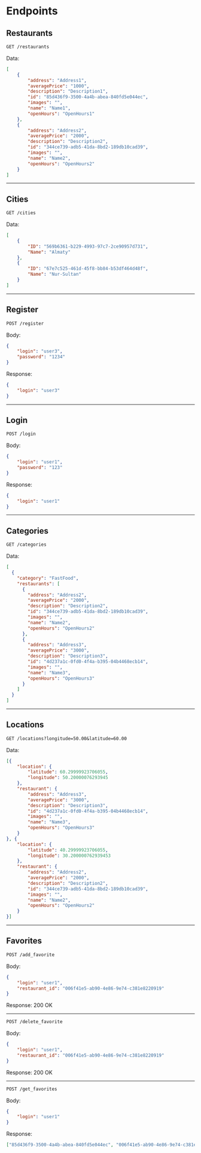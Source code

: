 # Endpoints

## Restaurants
```txt
GET /restaurants
```
Data:
```json
[
	{
		"address": "Address1",
		"averagePrice": "1000",
		"description": "Description1",
		"id": "85d436f9-3500-4a4b-abea-840fd5e044ec",
		"images": "",
		"name": "Name1",
		"openHours": "OpenHours1"
	},
	{
		"address": "Address2",
		"averagePrice": "2000",
		"description": "Description2",
		"id": "344ce739-adb5-41da-8bd2-189db10cad39",
		"images": "",
		"name": "Name2",
		"openHours": "OpenHours2"
	}
]
```

---

## Cities
```txt
GET /cities
```
Data:
```json
[
	{
		"ID": "569b6361-b229-4993-97c7-2ce90957d731",
		"Name": "Almaty"
	},
	{
		"ID": "67e7c525-461d-45f8-bb84-b53df464d48f",
		"Name": "Nur-Sultan"
	}
]
```

---

## Register
```txt
POST /register
```
Body:
```json
{
	"login": "user3",
	"password": "1234"
}
```
Response:
```json
{
	"login": "user3"
}
```

---

## Login
```txt
POST /login
```
Body:
```json
{
	"login": "user1",
	"password": "123"
}
```
Response:
```json
{
	"login": "user1"
}
```

---

## Categories
```txt
GET /categories
```
Data:
```json
[
  {
    "category": "FastFood",
    "restaurants": [
      {
        "address": "Address2",
        "averagePrice": "2000",
        "description": "Description2",
        "id": "344ce739-adb5-41da-8bd2-189db10cad39",
        "images": "",
        "name": "Name2",
        "openHours": "OpenHours2"
      },
      {
        "address": "Address3",
        "averagePrice": "3000",
        "description": "Description3",
        "id": "4d237a1c-0fd0-4f4a-b395-04b4468ecb14",
        "images": "",
        "name": "Name3",
        "openHours": "OpenHours3"
      }
    ]
  }
]
```

---

## Locations
```txt
GET /locations?longitude=50.00&latitude=60.00
```
Data:
```json
[{
    "location": {
        "latitude": 60.29999923706055,
        "longitude": 50.20000076293945
    },
    "restaurant": {
        "address": "Address3",
        "averagePrice": "3000",
        "description": "Description3",
        "id": "4d237a1c-0fd0-4f4a-b395-04b4468ecb14",
        "images": "",
        "name": "Name3",
        "openHours": "OpenHours3"
    }
}, {
    "location": {
        "latitude": 40.29999923706055,
        "longitude": 30.200000762939453
    },
    "restaurant": {
        "address": "Address2",
        "averagePrice": "2000",
        "description": "Description2",
        "id": "344ce739-adb5-41da-8bd2-189db10cad39",
        "images": "",
        "name": "Name2",
        "openHours": "OpenHours2"
    }
}]
```

---

## Favorites
```txt
POST /add_favorite
```
Body:
```json
{
	"login": "user1",
	"restaurant_id": "006f41e5-ab90-4e86-9e74-c381e8220919"
}
```
Response: 200 OK

---

```txt
POST /delete_favorite
```
Body:
```json
{
	"login": "user1",
	"restaurant_id": "006f41e5-ab90-4e86-9e74-c381e8220919"
}
```
Response: 200 OK

---

```txt
POST /get_favorites
```
Body:
```json
{
	"login": "user1"
}
```
Response:
```json
["85d436f9-3500-4a4b-abea-840fd5e044ec", "006f41e5-ab90-4e86-9e74-c381e8220919"]
```
